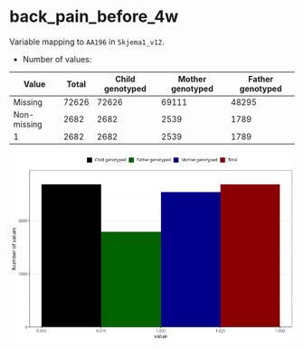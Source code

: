 # back_pain_before_4w
Variable mapping to `AA196` in `Skjema1_v12`.
- Number of values:

| Value | Total | Child genotyped | Mother genotyped | Father genotyped |
| ----- | ----- | --------------- | ---------------- | ---------------- |
| Missing | 72626 | 72626 | 69111 | 48295 |
| Non-missing | 2682 | 2682 | 2539 | 1789 |
| 1 | 2682 | 2682 | 2539 | 1789 |



![](back_pain_before_4w_n.png)



